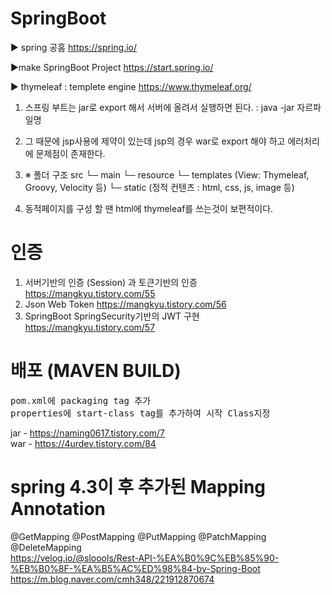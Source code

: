 # SpringBoot
▶ spring 공홈
https://spring.io/

▶make SpringBoot Project
https://start.spring.io/

▶ thymeleaf : templete engine
https://www.thymeleaf.org/

1. 스프링 부트는 jar로 export 해서 서버에 올려서 실행하면 된다. : java -jar 자르파일명
2. 그 때문에 jsp사용에 제약이 있는데 jsp의 경우 war로 export 해야 하고 에러처리에 문제점이 존재한다.
3. ※ 폴더 구조
      src
      └─ main
         └─ resource
            └─ templates (View: Thymeleaf, Groovy, Velocity 등)
            └─ static    (정적 컨텐츠 : html, css, js, image 등)

4. 동적페이지를 구성 할 땐 html에 thymeleaf를 쓰는것이 보편적이다.


# 인증
1. 서버기반의 인증 (Session) 과 토큰기반의 인증
      https://mangkyu.tistory.com/55
2. Json Web Token
      https://mangkyu.tistory.com/56
3. SpringBoot SpringSecurity기반의 JWT 구현
      https://mangkyu.tistory.com/57

# 배포 (MAVEN BUILD)
<pre>
pom.xml에 packaging tag 추가
properties에 start-class tag를 추가하여 시작 Class지정 
</pre>
jar - https://naming0617.tistory.com/7 <br/>
war - https://4urdev.tistory.com/84

# spring 4.3이 후 추가된 Mapping Annotation
@GetMapping
@PostMapping
@PutMapping
@PatchMapping
@DeleteMapping </br>
https://velog.io/@sloools/Rest-API-%EA%B0%9C%EB%85%90-%EB%B0%8F-%EA%B5%AC%ED%98%84-by-Spring-Boot
https://m.blog.naver.com/cmh348/221912870674
